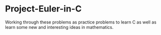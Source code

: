 # Project-Euler-in-C

Working through these problems as practice problems to learn C as well as learn some new and interesting ideas in mathematics.
